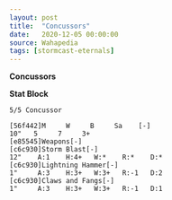 ```yaml
---
layout: post
title:  "Concussors"
date:   2020-12-05 00:00:00
source: Wahapedia
tags: [stormcast-eternals]
---
```


**Concussors**

**Stat Block**
```
5/5 Concussor
```

```
[56f442]M     W     B     Sa    [-]
10"   5     7     3+    
[e85545]Weapons[-]
[c6c930]Storm Blast[-]
12"    A:1    H:4+   W:*    R:*    D:*   
[c6c930]Lightning Hammer[-]
1"     A:3    H:3+   W:3+   R:-1   D:2   
[c6c930]Claws and Fangs[-]
1"     A:3    H:3+   W:3+   R:-1   D:1   
```
    